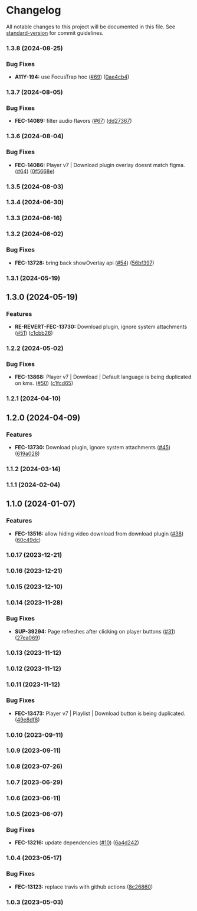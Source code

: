 # Changelog

All notable changes to this project will be documented in this file. See [standard-version](https://github.com/conventional-changelog/standard-version) for commit guidelines.

### 1.3.8 (2024-08-25)


### Bug Fixes

* **A11Y-194:** use FocusTrap hoc ([#69](https://github.com/kaltura/playkit-js-downloads/issues/69)) ([0ae4cb4](https://github.com/kaltura/playkit-js-downloads/commit/0ae4cb4743c0161b04abb641847221277ec91685))

### 1.3.7 (2024-08-05)


### Bug Fixes

* **FEC-14089:** filter audio flavors ([#67](https://github.com/kaltura/playkit-js-downloads/issues/67)) ([dd27367](https://github.com/kaltura/playkit-js-downloads/commit/dd27367e935fd715aea4e6d921de73bc3646f380))

### 1.3.6 (2024-08-04)


### Bug Fixes

* **FEC-14086:** Player v7 | Download plugin overlay doesnt match figma. ([#64](https://github.com/kaltura/playkit-js-downloads/issues/64)) ([0f5668e](https://github.com/kaltura/playkit-js-downloads/commit/0f5668e4656508cb3c77e13b189bc39b12d947e1))

### 1.3.5 (2024-08-03)

### 1.3.4 (2024-06-30)

### 1.3.3 (2024-06-16)

### 1.3.2 (2024-06-02)


### Bug Fixes

* **FEC-13728:** bring back showOverlay api ([#54](https://github.com/kaltura/playkit-js-downloads/issues/54)) ([56bf397](https://github.com/kaltura/playkit-js-downloads/commit/56bf39774a3b88bd13542b7a532568542b109ec5))

### 1.3.1 (2024-05-19)

## 1.3.0 (2024-05-19)


### Features

* **RE-REVERT-FEC-13730:** Download plugin, ignore system attachments ([#51](https://github.com/kaltura/playkit-js-downloads/issues/51)) ([c1cbb26](https://github.com/kaltura/playkit-js-downloads/commit/c1cbb26e4e80e32a7aea3702c75115a6f9944ac5))

### 1.2.2 (2024-05-02)


### Bug Fixes

* **FEC-13868:** Player v7 | Download | Default language is being duplicated on kms. ([#50](https://github.com/kaltura/playkit-js-downloads/issues/50)) ([c1fcd65](https://github.com/kaltura/playkit-js-downloads/commit/c1fcd65f7e0fd38b85b134f897e72efc7c7c9b70))

### 1.2.1 (2024-04-10)

## 1.2.0 (2024-04-09)


### Features

* **FEC-13730:** Download plugin, ignore system attachments ([#45](https://github.com/kaltura/playkit-js-downloads/issues/45)) ([619a028](https://github.com/kaltura/playkit-js-downloads/commit/619a028e6cdd04a9b877c225bae100601e0b023b))

### 1.1.2 (2024-03-14)

### 1.1.1 (2024-02-04)

## 1.1.0 (2024-01-07)


### Features

* **FEC-13516:** allow hiding video download from download plugin ([#38](https://github.com/kaltura/playkit-js-downloads/issues/38)) ([60c49dc](https://github.com/kaltura/playkit-js-downloads/commit/60c49dc10e81182aa855e5c66d22295a879ae12b))

### 1.0.17 (2023-12-21)

### 1.0.16 (2023-12-21)

### 1.0.15 (2023-12-10)

### 1.0.14 (2023-11-28)


### Bug Fixes

* **SUP-39294:** Page refreshes after clicking on player buttons ([#31](https://github.com/kaltura/playkit-js-downloads/issues/31)) ([27ea069](https://github.com/kaltura/playkit-js-downloads/commit/27ea0698826ac32d4e9391836ce6bd3967e76e49))

### 1.0.13 (2023-11-12)

### 1.0.12 (2023-11-12)

### 1.0.11 (2023-11-12)


### Bug Fixes

* **FEC-13473:** Player v7 | Playlist | Download button is being duplicated. ([49e8df8](https://github.com/kaltura/playkit-js-downloads/commit/49e8df8bcb0b7ec02a3f72af47b5b3f665888c9d))

### 1.0.10 (2023-09-11)

### 1.0.9 (2023-09-11)

### 1.0.8 (2023-07-26)

### 1.0.7 (2023-06-29)

### 1.0.6 (2023-06-11)

### 1.0.5 (2023-06-07)


### Bug Fixes

* **FEC-13216:** update dependencies ([#10](https://github.com/kaltura/playkit-js-downloads/issues/10)) ([6a4d242](https://github.com/kaltura/playkit-js-downloads/commit/6a4d242f14b746d7dfe1dd4e2898b411c808d7c4))

### 1.0.4 (2023-05-17)


### Bug Fixes

* **FEC-13123:** replace travis with github actions ([8c26860](https://github.com/kaltura/playkit-js-downloads/commit/8c26860bf6f21c5eff926448f844fa63f1c55c5a))

### 1.0.3 (2023-05-03)
